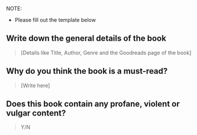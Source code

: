 NOTE:
- Please fill out the template below 

## Write down the general details of the book

> [Details like Title, Author, Genre and the Goodreads page of the book]

## Why do you think the book is a must-read?

> [Write here]

## Does this book contain any profane, violent or vulgar content?

> Y/N


